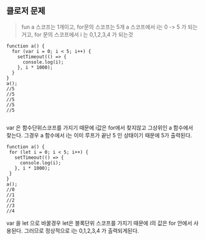## 클로저 문제

> fun a 스코프는 1개이고, for문의 스코프는 5개
> a 스코프에서 i는 0 -> 5 가 되는거고, for 문의 스코프에서 i 는 0,1,2,3,4 가 되는것

```
function a() {
  for (var i = 0; i < 5; i++) {
    setTimeout(() => {
      console.log(i);
    }, i * 1000);
  }
}
a();
//5
//5
//5
//5
//5


```

var 은 함수단위스코프를 가지기 때문에 i값은 for에서 찾지않고 그상위인 a 함수에서 찾는다.
그경우 a 함수에서 i는 이미 루프가 끝난 5 인 상태이기 때문에 5가 출력된다.

```
function a() {
 for (let i = 0; i < 5; i++) {
   setTimeout(() => {
     console.log(i);
   }, i * 1000);
 }
}
a();
//0
//1
//2
//3
//4

```

var 을 let 으로 바꿀경우 let은 블록단위 스코프를 가지기 때문에 i의 값은 for 안에서 사용된다.
그러므로 정상적으로 i는 0,1,2,3,4 가 출력되게된다.
